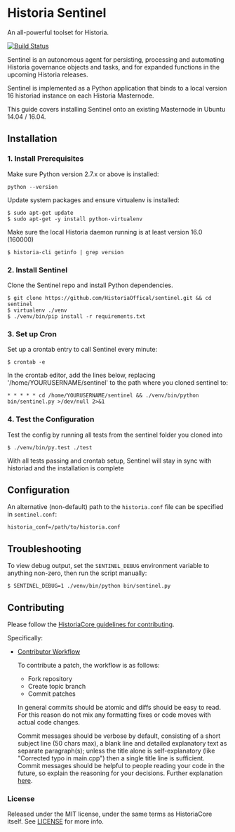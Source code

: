 # Historia Sentinel

An all-powerful toolset for Historia.

[![Build Status](https://travis-ci.org/historia/sentinel.svg?branch=master)](https://travis-ci.org/historia/sentinel)

Sentinel is an autonomous agent for persisting, processing and automating Historia governance objects and tasks, and for expanded functions in the upcoming Historia releases.

Sentinel is implemented as a Python application that binds to a local version 16 historiad instance on each Historia Masternode.

This guide covers installing Sentinel onto an existing Masternode in Ubuntu 14.04 / 16.04.

## Installation

### 1. Install Prerequisites

Make sure Python version 2.7.x or above is installed:

    python --version

Update system packages and ensure virtualenv is installed:

    $ sudo apt-get update
    $ sudo apt-get -y install python-virtualenv

Make sure the local Historia daemon running is at least version 16.0 (160000)

    $ historia-cli getinfo | grep version

### 2. Install Sentinel

Clone the Sentinel repo and install Python dependencies.

    $ git clone https://github.com/HistoriaOffical/sentinel.git && cd sentinel
    $ virtualenv ./venv
    $ ./venv/bin/pip install -r requirements.txt

### 3. Set up Cron

Set up a crontab entry to call Sentinel every minute:

    $ crontab -e

In the crontab editor, add the lines below, replacing '/home/YOURUSERNAME/sentinel' to the path where you cloned sentinel to:

    * * * * * cd /home/YOURUSERNAME/sentinel && ./venv/bin/python bin/sentinel.py >/dev/null 2>&1

### 4. Test the Configuration

Test the config by running all tests from the sentinel folder you cloned into

    $ ./venv/bin/py.test ./test

With all tests passing and crontab setup, Sentinel will stay in sync with historiad and the installation is complete

## Configuration

An alternative (non-default) path to the `historia.conf` file can be specified in `sentinel.conf`:

    historia_conf=/path/to/historia.conf

## Troubleshooting

To view debug output, set the `SENTINEL_DEBUG` environment variable to anything non-zero, then run the script manually:

    $ SENTINEL_DEBUG=1 ./venv/bin/python bin/sentinel.py

## Contributing

Please follow the [HistoriaCore guidelines for contributing](https://github.com/HistoriaOffical/historia/blob/master/CONTRIBUTING.md).

Specifically:

* [Contributor Workflow](https://github.com/HistoriaOffical/historia/blob/master/CONTRIBUTING.md#contributor-workflow)

    To contribute a patch, the workflow is as follows:

    * Fork repository
    * Create topic branch
    * Commit patches

    In general commits should be atomic and diffs should be easy to read. For this reason do not mix any formatting fixes or code moves with actual code changes.

    Commit messages should be verbose by default, consisting of a short subject line (50 chars max), a blank line and detailed explanatory text as separate paragraph(s); unless the title alone is self-explanatory (like "Corrected typo in main.cpp") then a single title line is sufficient. Commit messages should be helpful to people reading your code in the future, so explain the reasoning for your decisions. Further explanation [here](http://chris.beams.io/posts/git-commit/).

### License

Released under the MIT license, under the same terms as HistoriaCore itself. See [LICENSE](LICENSE) for more info.
